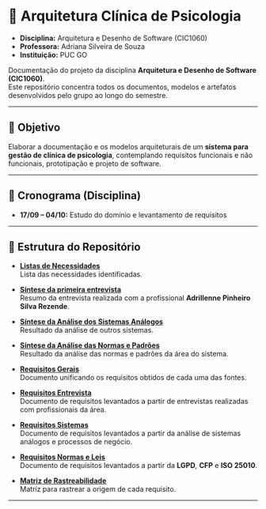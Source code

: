 # 🧩 Arquitetura Clínica de Psicologia
- **Disciplina:** Arquitetura e Desenho de Software (CIC1060)  
- **Professora:** Adriana Silveira de Souza  
- **Instituição:** PUC GO  

Documentação do projeto da disciplina **Arquitetura e Desenho de Software (CIC1060)**.  
Este repositório concentra todos os documentos, modelos e artefatos desenvolvidos pelo grupo ao longo do semestre.

---

## 🎯 Objetivo
Elaborar a documentação e os modelos arquiteturais de um **sistema para gestão de clínica de psicologia**, contemplando requisitos funcionais e não funcionais, prototipação e projeto de software.

---

## 📆 Cronograma (Disciplina)
- **17/09 – 04/10:** Estudo do domínio e levantamento de requisitos  

---

## 📂 Estrutura do Repositório

- [**Listas de Necessidades**](./Lista_Necessidades.md)  
  Lista das necessidades identificadas.

- [**Síntese da primeira entrevista**](./Sintese_Entrevista_1.md)  
  Resumo da entrevista realizada com a profissional **Adrillenne Pinheiro Silva Rezende**.

- [**Síntese da Análise dos Sistemas Análogos**](./Sintese_Sistemas_Analogos.md)  
  Resultado da análise de outros sistemas.

- [**Síntese da Análise das Normas e Padrões**](./Sintese_Normas_e_Padroes.md)  
  Resultado da análise das normas e padrões da área do sistema.

- [**Requisitos Gerais**](./Requisitos_Gerais.md)  
  Documento unificando os requisitos obtidos de cada uma das fontes.

- [**Requisitos Entrevista**](./Requisitos_Entrevista.md)  
  Documento de requisitos levantados a partir de entrevistas realizadas com profissionais da área.

- [**Requisitos Sistemas**](./Requisitos_Sistemas.md)  
  Documento de requisitos levantados a partir da análise de sistemas análogos e processos de negócio.

- [**Requisitos Normas e Leis**](./Requisitos_Normas_Leis.md)  
  Documento de requisitos levantados a partir da **LGPD**, **CFP** e **ISO 25010**.

- [**Matriz de Rastreabilidade**](./Matriz_de_Rastreabilidade.md)  
  Matriz para rastrear a origem de cada requisito.

---